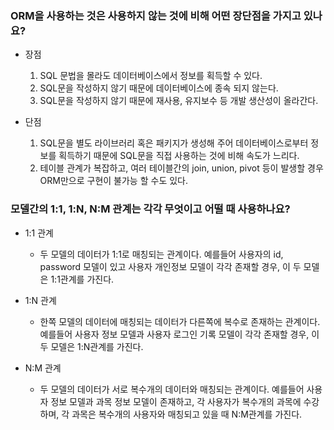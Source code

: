 ### ORM을 사용하는 것은 사용하지 않는 것에 비해 어떤 장단점을 가지고 있나요?

  * 장점  
    1. SQL 문법을 몰라도 데이터베이스에서 정보를 획득할 수 있다.
    2. SQL문을 작성하지 않기 때문에 데이터베이스에 종속 되지 않는다.
    3. SQL문을 작성하지 않기 때문에 재사용, 유지보수 등 개발 생산성이 올라간다.
  
  * 단점  
    1. SQL문을 별도 라이브러리 혹은 패키지가 생성해 주어 데이터베이스로부터 정보를 획득하기 때문에 SQL문을 직접 사용하는 것에 비해 속도가 느리다.
    2. 테이블 관계가 복잡하고, 여러 테이블간의 join, union, pivot 등이 발생할 경우 ORM만으로 구현이 불가능 할 수도 있다.

### 모델간의 1:1, 1:N, N:M 관계는 각각 무엇이고 어떨 때 사용하나요?
  
  * 1:1 관계  
    - 두 모델의 데이터가 1:1로 매칭되는 관계이다. 예를들어 사용자의 id, password 모델이 있고 사용자 개인정보 모델이 각각 존재할 경우, 이 두 모델은 1:1관계를 가진다.

  * 1:N 관계  
    - 한쪽 모델의 데이터에 매칭되는 데이터가 다른쪽에 복수로 존재하는 관계이다. 예를들어 사용자 정보 모델과 사용자 로그인 기록 모델이 각각 존재할 경우, 이 두 모델은 1:N관계를 가진다.
    
  * N:M 관계  
    - 두 모델의 데이터가 서로 복수개의 데이터와 매칭되는 관계이다. 예를들어 사용자 정보 모델과 과목 정보 모델이 존재하고, 각 사용자가 복수개의 과목에 수강하며, 각 과목은 복수개의 사용자와 매칭되고 있을 때 N:M관계를 가진다.